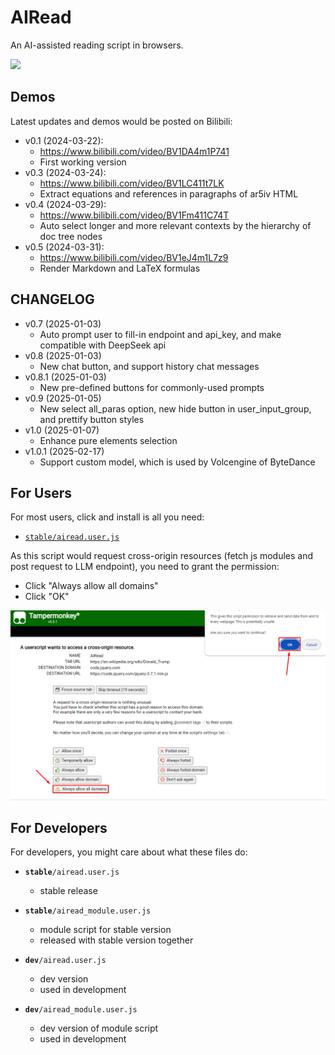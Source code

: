 # AIRead

An AI-assisted reading script in browsers.

![](https://img.shields.io/github/v/release/hansimov/airead?label=AIRead&color=blue&cacheSeconds=60)

## Demos

Latest updates and demos would be posted on Bilibili:

- v0.1 (2024-03-22):
  - https://www.bilibili.com/video/BV1DA4m1P741
  - First working version
- v0.3 (2024-03-24):
  - https://www.bilibili.com/video/BV1LC411t7LK
  - Extract equations and references in paragraphs of ar5iv HTML
- v0.4 (2024-03-29):
  - https://www.bilibili.com/video/BV1Fm411C74T
  - Auto select longer and more relevant contexts by the hierarchy of doc tree nodes
- v0.5 (2024-03-31):
  - https://www.bilibili.com/video/BV1eJ4m1L7z9
  - Render Markdown and LaTeX formulas

## CHANGELOG
- v0.7 (2025-01-03)
  - Auto prompt user to fill-in endpoint and api_key, and make compatible with DeepSeek api
- v0.8 (2025-01-03)
  - New chat button, and support history chat messages
- v0.8.1 (2025-01-03)
  - New pre-defined buttons for commonly-used prompts
- v0.9 (2025-01-05)
  - New select all_paras option, new hide button in user_input_group, and prettify button styles
- v1.0 (2025-01-07)
  - Enhance pure elements selection
- v1.0.1 (2025-02-17)
  - Support custom model, which is used by Volcengine of ByteDance

## For Users

For most users, click and install is all you need:

- [<code>stable/airead.user.js</code>](https://github.com/Hansimov/airead/raw/main/stable/airead.user.js)

As this script would request cross-origin resources (fetch js modules and post request to LLM endpoint), you need to grant the permission:

- Click "Always allow all domains"
- Click "OK"

![](./assets/install.png)

## For Developers

For developers, you might care about what these files do:

- <code><b>stable</b>/airead.user.js</code>
  - stable release

- <code><b>stable</b>/airead_module.user.js</code>
  - module script for stable version
  - released with stable version together

- <code><b>dev</b>/airead.user.js</code>
  - dev version
  - used in development
- <code><b>dev</b>/airead_module.user.js</code>
  - dev version of module script
  - used in development
